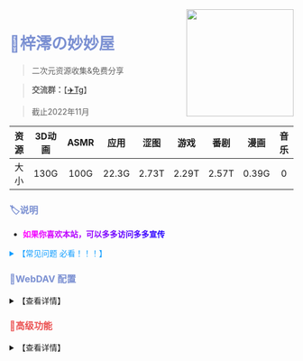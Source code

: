 <img align="right" width="190" src="https://p1.meituan.net/dpplatform/075edf25f3c9dd8a0cd0b69128f018e2100421.png">

# <b style="color:rgba(123,144,210);">🏡梓澪の妙妙屋</b>

> 二次元资源收集&免费分享

> **交流群：**【[✈️Tg](https://t.me/mio_house)】

> 截止2022年11月

| 资源 | 3D动画 | ASMR | 应用  | 涩图  | 游戏  | 番剧  | 漫画  | 音乐  |
| :-: | :-: | :-: | :-: | :-: | :-: | :-: | :-: | :-: |
| 大小 | 130G   | 100G | 22.3G | 2.73T | 2.29T | 2.57T | 0.39G | 0 |

### <b style="color:rgba(123,144,210);">🏷说明</b>

- **<b style="color:rgba(255,0,255);">如</b><b style="color:rgba(242, 0, 255);">果</b><b style="color:rgba(229, 0, 255);">你</b><b style="color:rgba(216, 0, 255);">喜</b><b style="color:rgba(203, 0, 255);">欢</b><b style="color:rgba(190, 0, 255);">本</b><b style="color:rgba(177, 0, 255);">站</b><b style="color:rgba(177, 0, 255);">，</b><b style="color:rgba(151, 0, 255);">可</b><b style="color:rgba(138, 0, 255);">以</b><b style="color:rgba(125, 0, 255);">多</b><b style="color:rgba(112, 0, 255);">多</b><b style="color:rgba(99, 0, 255);">访</b><b style="color:rgba(86, 0, 255);">问</b><b style="color:rgba(73, 0, 255);">多</b><b style="color:rgba(60, 0, 255);">多</b><b style="color:rgba(47, 0, 255);">宣</b><b style="color:rgba(34, 0, 255);">传</b><!--<b style="color:rgba(21, 0, 255);">传</b>-->**

<details>
  <summary b style="color:rgba(18,158,255);" /b>【常见问题 必看！！！】</summary>

- **1. 解压密码？**
  - 网站里的资源基本都没有加密，如果有密码我会放到资源下面。
- **2. 下载速度慢？**
  - 若下载太慢请使用高速的全局代理或[多线程下载器](https://www.123pan.com/s/mkLDVv-DfCJv)。
- **3. 文件下载不了？**
  - 网站被频繁访问会触发 API 调用限制，若报错 `activityLimitReached` 、`The request has been throttled`之类请刷新或稍后再试。
- **4. 视频播放不了？有声无画面? 有画面无声音?**
  - 一般浏览器不支持h.265（hevc）等编码视频，ac3等编码音频，Safari不支持的更多，**建议使用软件播放**。

</details>

### <b style="color:rgba(123,144,210);">🧷WebDAV 配置</b>

<details>
  <summary>【查看详情】</summary>

| 参数 | 值                   |
| ---- | -------------------- |
| 链接 | https://zi0.cc/dav |
| 主机 | zi0.cc         |
| 路径 | /dav/              |
| 协议 | SSL                 |
| 端口 | 443                 |
| 账号 | zi0                  |
| 密码 | zi0                  |

### <b style="color:rgba(123,144,210);">🧷挂载示例</b>

<details>
  <summary>【查看详情】</summary>

**[📱nplayer挂载](https://zi0.cc/%E5%BA%94%E7%94%A8/%E6%89%8B%E6%9C%BA%E5%BA%94%E7%94%A8/%E5%BD%B1%E8%A7%86/nPlayer_1.7.7.7_191219.apk)**

![nplayer](https://zi0.cc/d/涩图/预览图/202210201128273.png)

**[📺️Potplayer挂载](https://potplayer.daum.net/?lang=zh_CN)**

![](https://zi0.cc/d/涩图/预览图/202210201140013.png)

</details>

</details>


### <b style="color:rgba(235, 81, 81);">👑高级功能</b>

<details>
  <summary>【查看详情】</summary>


#### <b style="color:rgba(123,144,210);">📤️更新推送</b>  

当你订阅的内容更新时，会自动发邮件提醒你


<details>
  <summary b style="color:rgba(91,97,242);" /b>点击查看开通教程</summary>

发邮件到 yx@dy.zi0.cc 即可自动开通  
**邮件格式：**  
主题填写 “**开通/取消订阅**”  
正文填写你要 **开通/取消** 的内容  
支持订阅的内容：  
**【3D动画】 【涩图】 【黄油PC】  【黄油PC+安卓】 【黄油安卓】 【漫画】**  
如果想全订，输入【全部】即可  
订阅成功会自动回复你  

  
![](https://m.360buyimg.com/babel/jfs/t1/130357/38/30782/19350/6395966cE13c94814/966b3b0140fd1279.png)![](https://m.360buyimg.com/babel/jfs/t1/100265/33/28565/18332/6395984aE25901134/3fb7518edb98f0de.png)![](https://m.360buyimg.com/babel/jfs/t1/192978/29/29592/20081/63959bd8E91a6b06c/ab4d270121e1740d.png)![](https://m.360buyimg.com/babel/jfs/t1/70181/11/19484/4806/63959d5dE4c066c50/ddb8c849b8d0aaca.png)



  
  </details>

<details>
  <summary b style="color:rgba(91,97,242);" /b>点击查看功能演示</summary>
  
![黄油更新推送](https://m.360buyimg.com/babel/jfs/t1/30691/31/19562/23845/6394ab42Ef519d06d/bb32cddf12f46597.png)![涩图更新推送](https://m.360buyimg.com/babel/jfs/t1/96086/39/31212/17948/6394acd2E78bdcaed/e37d114ffd8547cd.png)

  </details>
  
---
  
#### <b style="color:rgba(123,144,210);">📦独享账号</b>   

解锁方式：**捐赠10元** 或 **提供资源**   
网站人多了下载会被限制     
这个相当于是专线下载  
**当网站下载被限制、维护或崩溃时，这个不受影响**  
**捐赠完发送捐赠截图到zilmio@outlook.com**  



<details>
  <summary>【提供资源】</summary>

 1. 网站上没有的资源  
 2. **稀有资源**（随便一搜就有的不行）或者**合集**（比如某某社游戏合集）  

**提供方式：**  

 - 百度、阿里、微软、谷歌等网盘分享链接  
 - 种子文件    
 - 如果资源在本地，可以联系我获取上传权限直接上传  
 
**提供资源请发邮件到 zilmio@outlook.com 备注提供资源**  
  </details>


  
***
#### <b style="color:rgba(123,144,210);">🛒批量搬运</b>  
累计捐赠 **30** 元即可解锁  
**没有需求或者不懂Rclone是什么的不推荐使用**  
使用[Rclone](https://rclone.org)挂载  ，可批量搬运网站上的全部内容   
**当网站下载被限制、维护或崩溃时，这个不受影响**     
**捐赠完发送捐赠截图和你的QQ到 zilmio@outlook.com**  

<details>
  <summary>【使用教程】</summary>
  
PC端:  
下载核心程序 [Rclone](https://rclone.org/downloads/) 解压，下载图形界面程序 [RcloneBrowser](https://github.com/kapitainsky/RcloneBrowser/releases)  安装。在图形程序中，点击左上角 `file` → `preferences` ， `rclone location` 选择解压出的 rclone 核心主程序 `rclone.exe` ， `rclone.conf location` 选择发你的 `rclone.conf` 文件。回到图形程序界面点击左下角 `refresh` 刷新出配置，最后就可以浏览文件批量下载了，在顶部第二行 `Jobs` 中查看传输进程。  

安卓端：  
下载我内置好的直接食用即可

</details>
</details>
